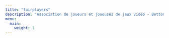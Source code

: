 ```yaml
---
title: "fairplayers"
description: "Association de joueurs et joueuses de jeux vidéo - Betton"
menu:
  main:
    weight: 1
---
```

